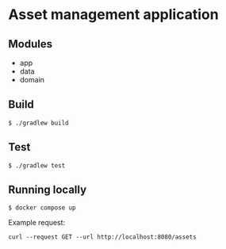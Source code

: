 # Asset management application

## Modules

* app
* data
* domain

## Build

```shell script
$ ./gradlew build
```

## Test

```shell script
$ ./gradlew test
```

## Running locally

```shell script
$ docker compose up
```

Example request:

```shell script
curl --request GET --url http://localhost:8080/assets
```
